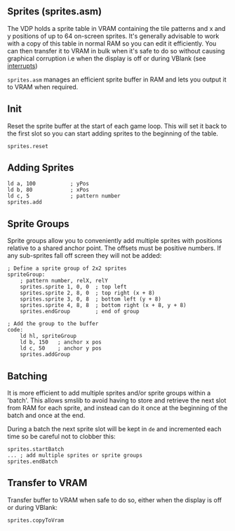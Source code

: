 ## Sprites (sprites.asm)

The VDP holds a sprite table in VRAM containing the tile patterns and x and y positions of up to 64 on-screen sprites. It's generally advisable to work with a copy of this table in normal RAM so you can edit it efficiently. You can then transfer it to VRAM in bulk when it's safe to do so without causing graphical corruption i.e when the display is off or during VBlank (see [interrupts](./interrupts.md))

`sprites.asm` manages an efficient sprite buffer in RAM and lets you output it to VRAM when required.

## Init

Reset the sprite buffer at the start of each game loop. This will set it back to the first slot so you can start adding sprites to the beginning of the table.

```
sprites.reset
```

## Adding Sprites

```
ld a, 100           ; yPos
ld b, 80            ; xPos
ld c, 5             ; pattern number
sprites.add
```

## Sprite Groups

Sprite groups allow you to conveniently add multiple sprites with positions relative to a shared anchor point. The offsets must be positive numbers. If any sub-sprites fall off screen they will not be added:

```
; Define a sprite group of 2x2 sprites
spriteGroup:
    ; pattern number, relX, relY
    sprites.sprite 1, 0, 0  ; top left
    sprites.sprite 2, 8, 0  ; top right (x + 8)
    sprites.sprite 3, 0, 8  ; bottom left (y + 8)
    sprites.sprite 4, 8, 8  ; bottom right (x + 8, y + 8)
    sprites.endGroup        ; end of group

; Add the group to the buffer
code:
    ld hl, spriteGroup
    ld b, 150   ; anchor x pos
    ld c, 50    ; anchor y pos
    sprites.addGroup
```

## Batching

It is more efficient to add multiple sprites and/or sprite groups within a 'batch'. This allows smslib to avoid having to store and retrieve the next slot from RAM for each sprite, and instead can do it once at the beginning of the batch and once at the end.

During a batch the next sprite slot will be kept in `de` and incremented each time so be careful not to clobber this:

```
sprites.startBatch
... ; add multiple sprites or sprite groups
sprites.endBatch
```

## Transfer to VRAM

Transfer buffer to VRAM when safe to do so, either when the display is off or during VBlank:

```
sprites.copyToVram
```
